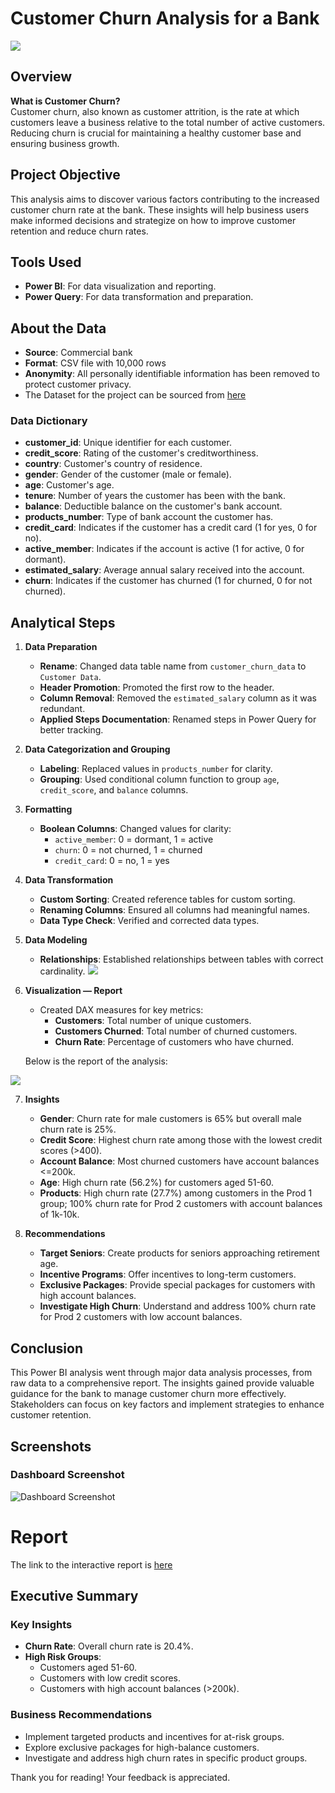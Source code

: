 # Customer Churn Analysis for a Bank

![](https://github.com/yanny-alt/Banking-Customer-Retention-Analysis/blob/main/Images/nathan-dumlao-lvWw_G8tKsk-unsplash.jpg)
## Overview

**What is Customer Churn?**  
Customer churn, also known as customer attrition, is the rate at which customers leave a business relative to the total number of active customers. Reducing churn is crucial for maintaining a healthy customer base and ensuring business growth.

## Project Objective

This analysis aims to discover various factors contributing to the increased customer churn rate at the bank. These insights will help business users make informed decisions and strategize on how to improve customer retention and reduce churn rates.

## Tools Used

- **Power BI**: For data visualization and reporting.
- **Power Query**: For data transformation and preparation.

## About the Data

- **Source**: Commercial bank
- **Format**: CSV file with 10,000 rows
- **Anonymity**: All personally identifiable information has been removed to protect customer privacy.
- The Dataset for the project can be sourced from [here](https://github.com/yanny-alt/Banking-Customer-Retention-Analysis/blob/main/Data%20Sources/Bank%20Customer%20Data.csv)

### Data Dictionary

- **customer_id**: Unique identifier for each customer.
- **credit_score**: Rating of the customer's creditworthiness.
- **country**: Customer's country of residence.
- **gender**: Gender of the customer (male or female).
- **age**: Customer's age.
- **tenure**: Number of years the customer has been with the bank.
- **balance**: Deductible balance on the customer's bank account.
- **products_number**: Type of bank account the customer has.
- **credit_card**: Indicates if the customer has a credit card (1 for yes, 0 for no).
- **active_member**: Indicates if the account is active (1 for active, 0 for dormant).
- **estimated_salary**: Average annual salary received into the account.
- **churn**: Indicates if the customer has churned (1 for churned, 0 for not churned).

## Analytical Steps

1. **Data Preparation**
   - **Rename**: Changed data table name from `customer_churn_data` to `Customer Data`.
   - **Header Promotion**: Promoted the first row to the header.
   - **Column Removal**: Removed the `estimated_salary` column as it was redundant.
   - **Applied Steps Documentation**: Renamed steps in Power Query for better tracking.

2. **Data Categorization and Grouping**
   - **Labeling**: Replaced values in `products_number` for clarity.
   - **Grouping**: Used conditional column function to group `age`, `credit_score`, and `balance` columns.

3. **Formatting**
   - **Boolean Columns**: Changed values for clarity:
     - `active_member`: 0 = dormant, 1 = active
     - `churn`: 0 = not churned, 1 = churned
     - `credit_card`: 0 = no, 1 = yes

4. **Data Transformation**
   - **Custom Sorting**: Created reference tables for custom sorting.
   - **Renaming Columns**: Ensured all columns had meaningful names.
   - **Data Type Check**: Verified and corrected data types.

5. **Data Modeling**
   - **Relationships**: Established relationships between tables with correct cardinality.
   ![](https://github.com/yanny-alt/Banking-Customer-Retention-Analysis/blob/main/Images/Bank%20Customer%20Data%20Model.png)

6. **Visualization — Report**
   - Created DAX measures for key metrics:
     - **Customers**: Total number of unique customers.
     - **Customers Churned**: Total number of churned customers.
     - **Churn Rate**: Percentage of customers who have churned.
     
   Below is the report of the analysis:

![](https://github.com/yanny-alt/Banking-Customer-Retention-Analysis/blob/main/Images/Bank%20Customer%20Churn%20and%20Retention%20Report.png)

7. **Insights**
   - **Gender**: Churn rate for male customers is 65% but overall male churn rate is 25%.
   - **Credit Score**: Highest churn rate among those with the lowest credit scores (>400).
   - **Account Balance**: Most churned customers have account balances <=200k.
   - **Age**: High churn rate (56.2%) for customers aged 51-60.
   - **Products**: High churn rate (27.7%) among customers in the Prod 1 group; 100% churn rate for Prod 2 customers with account balances of 1k-10k.

8. **Recommendations**
   - **Target Seniors**: Create products for seniors approaching retirement age.
   - **Incentive Programs**: Offer incentives to long-term customers.
   - **Exclusive Packages**: Provide special packages for customers with high account balances.
   - **Investigate High Churn**: Understand and address 100% churn rate for Prod 2 customers with low account balances.

## Conclusion

This Power BI analysis went through major data analysis processes, from raw data to a comprehensive report. The insights gained provide valuable guidance for the bank to manage customer churn more effectively. Stakeholders can focus on key factors and implement strategies to enhance customer retention.

## Screenshots

### Dashboard Screenshot

![Dashboard Screenshot](https://github.com/yanny-alt/Banking-Customer-Retention-Analysis/blob/main/Images/Bank%20Customer%20Churn%20and%20Retention%20Report.png)

# Report
The link to the interactive report is [here](https://app.powerbi.com/view?r=eyJrIjoiNzI1OWEyNDUtNTExZS00N2IyLThjMjItZDEwNGRlMjkwODgwIiwidCI6IjQ5MWM2ZTNhLTA3MjItNDhmMi1iMDFhLWFhMzliODc0MGYxNiJ9)

## Executive Summary

### Key Insights
- **Churn Rate**: Overall churn rate is 20.4%.
- **High Risk Groups**:
  - Customers aged 51-60.
  - Customers with low credit scores.
  - Customers with high account balances (>200k).

### Business Recommendations
- Implement targeted products and incentives for at-risk groups.
- Explore exclusive packages for high-balance customers.
- Investigate and address high churn rates in specific product groups.

Thank you for reading! Your feedback is appreciated.
